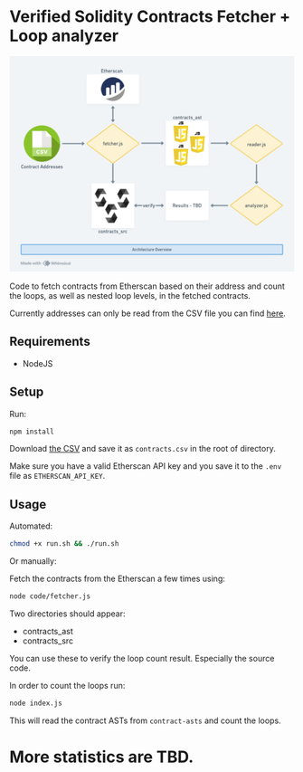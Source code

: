 # Verified Solidity Contracts Fetcher + Loop analyzer

![Architecture overview](images/architecture.png)

Code to fetch contracts from Etherscan based on their address and count the loops, as well as nested loop levels, in the fetched contracts.

Currently addresses can only be read from the CSV file you can find [here](https://etherscan.io/exportData?type=open-source-contract-codes).

## Requirements

- NodeJS

## Setup

Run:

```sh
npm install
```

Download [the CSV](https://etherscan.io/exportData?type=open-source-contract-codes) and save it as `contracts.csv` in the root of directory.

Make sure you have a valid Etherscan API key and you save it to the `.env` file as `ETHERSCAN_API_KEY`.

## Usage

Automated:

```sh
chmod +x run.sh && ./run.sh
```

Or manually:

Fetch the contracts from the Etherscan a few times using:

```sh
node code/fetcher.js
```

Two directories should appear:

- contracts_ast
- contracts_src

You can use these to verify the loop count result. Especially the source code.

In order to count the loops run:

```sh
node index.js
```

This will read the contract ASTs from `contract-asts` and count the loops.

# More statistics are TBD.
